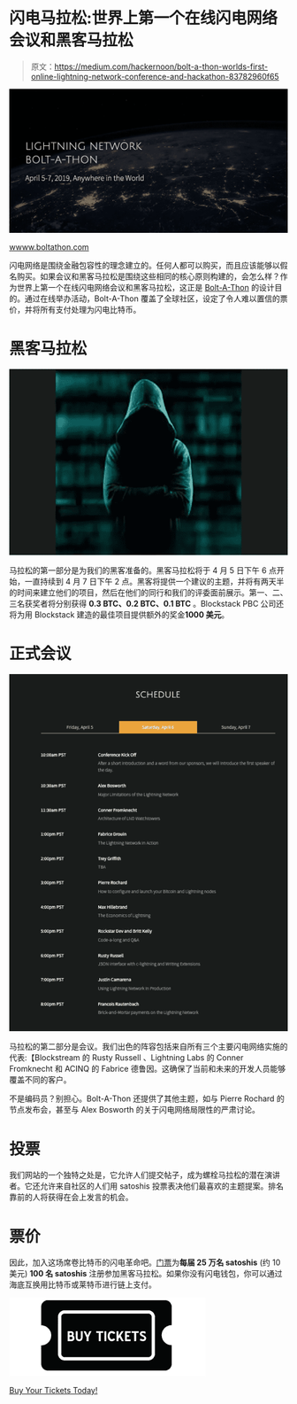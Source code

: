 # 闪电马拉松:世界上第一个在线闪电网络会议和黑客马拉松

> 原文：<https://medium.com/hackernoon/bolt-a-thon-worlds-first-online-lightning-network-conference-and-hackathon-83782960f65>

![](img/6bae9872cf02fc782660feee43c51f43.png)

[wwww.boltathon.com](https://boltathon.com/)

闪电网络是围绕金融包容性的理念建立的。任何人都可以购买，而且应该能够以假名购买。如果会议和黑客马拉松是围绕这些相同的核心原则构建的，会怎么样？作为世界上第一个在线闪电网络会议和黑客马拉松，这正是 [Bolt-A-Thon](https://boltathon.com/) 的设计目的。通过在线举办活动，Bolt-A-Thon 覆盖了全球社区，设定了令人难以置信的票价，并将所有支付处理为闪电比特币。

# 黑客马拉松

![](img/8ad8fab4683a790d9c14b17a20dd732a.png)

马拉松的第一部分是为我们的黑客准备的。黑客马拉松将于 4 月 5 日下午 6 点开始，一直持续到 4 月 7 日下午 2 点。黑客将提供一个建议的主题，并将有两天半的时间来建立他们的项目，然后在他们的同行和我们的评委面前展示。第一、二、三名获奖者将分别获得 **0.3 BTC、0.2 BTC、0.1 BTC** 。Blockstack PBC 公司还将为用 Blockstack 建造的最佳项目提供额外的奖金**1000 美元**。

# 正式会议

![](img/6b643de46ba2c771549e545708fc42c1.png)

马拉松的第二部分是会议。我们出色的阵容包括来自所有三个主要闪电网络实施的代表:【Blockstream 的 Rusty Russell 、Lightning Labs 的 Conner Fromknecht 和 ACINQ 的 Fabrice 德鲁因。这确保了当前和未来的开发人员能够覆盖不同的客户。

不是编码员？别担心。Bolt-A-Thon 还提供了其他主题，如与 Pierre Rochard 的节点发布会，甚至与 Alex Bosworth 的关于闪电网络局限性的严肃讨论。

# 投票

我们网站的一个独特之处是，它允许人们提交帖子，成为螺栓马拉松的潜在演讲者。它还允许来自社区的人们用 satoshis 投票表决他们最喜欢的主题提案。排名靠前的人将获得在会上发言的机会。

# 票价

因此，加入这场席卷比特币的闪电革命吧。[门票](https://boltathon.com/sessions/)为**每届 25 万名 satoshis** (约 10 美元) **100 名 satoshis** 注册参加黑客马拉松。如果你没有闪电钱包，你可以通过海底互换用比特币或莱特币进行链上支付。

![](img/c05529f1689dde93a01f4ee7c5efdcd5.png)

[Buy Your Tickets Today!](https://boltathon.com/sessions/)